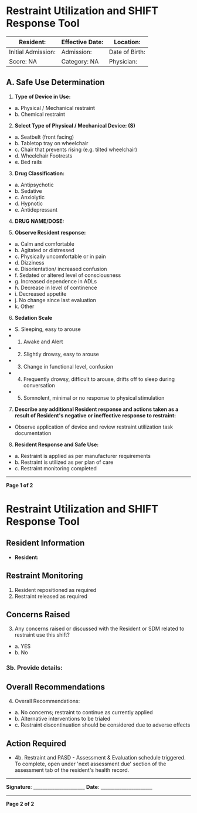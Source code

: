 # Restraint Utilization and SHIFT Response Tool

| Resident: | Effective Date: | Location: |
|-----------|------------------|-----------|
| Initial Admission: | Admission: | Date of Birth: |
| Score: NA | Category: NA | Physician: |

## A. Safe Use Determination

1. **Type of Device in Use:**
- a. Physical / Mechanical restraint
- b. Chemical restraint

2. **Select Type of Physical / Mechanical Device: (S)**
- a. Seatbelt (front facing)
- b. Tabletop tray on wheelchair
- c. Chair that prevents rising (e.g. tilted wheelchair)
- d. Wheelchair Footrests
- e. Bed rails

3. **Drug Classification:**
- a. Antipsychotic
- b. Sedative
- c. Anxiolytic
- d. Hypnotic
- e. Antidepressant

4. **DRUG NAME/DOSE:**

5. **Observe Resident response:**
- a. Calm and comfortable
- b. Agitated or distressed
- c. Physically uncomfortable or in pain
- d. Dizziness
- e. Disorientation/ increased confusion
- f. Sedated or altered level of consciousness
- g. Increased dependence in ADLs
- h. Decrease in level of continence
- i. Decreased appetite
- j. No change since last evaluation
- k. Other

6. **Sedation Scale**
- S. Sleeping, easy to arouse
- 1. Awake and Alert
- 2. Slightly drowsy, easy to arouse
- 3. Change in functional level, confusion
- 4. Frequently drowsy, difficult to arouse, drifts off to sleep during conversation
- 5. Somnolent, minimal or no response to physical stimulation

7. **Describe any additional Resident response and actions taken as a result of Resident's negative or ineffective response to restraint:**
- Observe application of device and review restraint utilization task documentation

8. **Resident Response and Safe Use:**
- a. Restraint is applied as per manufacturer requirements
- b. Restraint is utilized as per plan of care
- c. Restraint monitoring completed

----

**Page 1 of 2**

# Restraint Utilization and SHIFT Response Tool

## Resident Information
- **Resident:**

## Restraint Monitoring
1. Resident repositioned as required
2. Restraint released as required

## Concerns Raised
3. Any concerns raised or discussed with the Resident or SDM related to restraint use this shift?
- a. YES
- b. No

### 3b. Provide details:

## Overall Recommendations
4. Overall Recommendations:
- a. No concerns; restraint to continue as currently applied
- b. Alternative interventions to be trialed
- c. Restraint discontinuation should be considered due to adverse effects

## Action Required
- 4b. Restraint and PASD - Assessment & Evaluation schedule triggered. To complete, open under 'next assessment due' section of the assessment tab of the resident's health record.

----

**Signature**: ______________________
**Date**: ______________________

----

**Page 2 of 2**